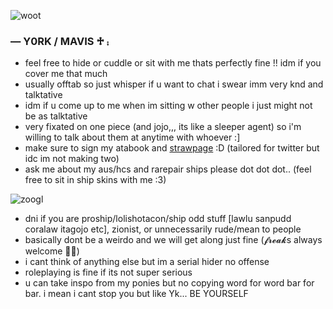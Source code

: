 ![woot](https://media1.tenor.com/m/Ig2RM4zD0uAAAAAC/one-piece-op.gif)
### — Y0RK / MAVIS ♱ ⨾
- feel free to hide or cuddle or sit with me thats perfectly fine !! idm if you cover me that much
- usually offtab so just whisper if u want to chat i swear imm very knd and talktative
- idm if u come up to me when im sitting w other people i just might not be as talktative
- very fixated on one piece (and jojo,,, its like a sleeper agent) so i'm willing to talk about them at anytime with whoever :]
- make sure to sign my atabook and [strawpage](https://shirapudd.straw.page) :D (tailored for twitter but idc im not making two)
- ask me about my aus/hcs and rarepair ships please dot dot dot.. (feel free to sit in ship skins with me :3)
  
![zoogl](https://media1.tenor.com/m/AXftSQneL_4AAAAC/one-piece-egghead-op.gif)
- dni if you are proship/lolishotacon/ship odd stuff [lawlu sanpudd coralaw itagojo etc], zionist, or unnecessarily rude/mean to people
- basically dont be a weirdo and we will get along just fine (𝓯𝓻𝓮𝓪𝓴s always welcome 👅👅)
- i cant think of anything else but im a serial hider no offense
- roleplaying is fine if its not super serious
- u can take inspo from my ponies but no copying word for word bar for bar. i mean i cant stop you but like Yk... BE YOURSELF
